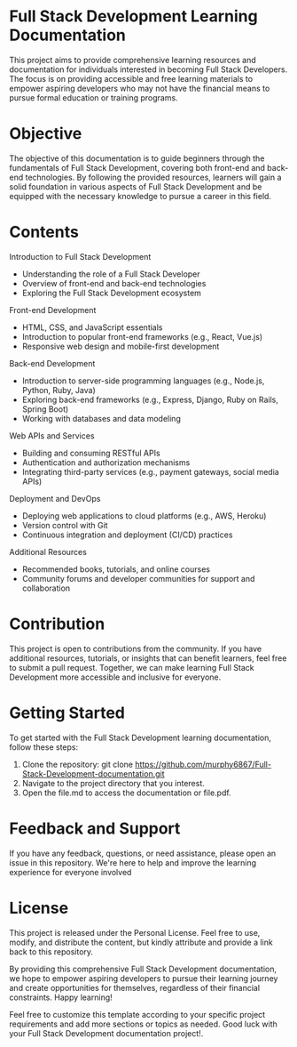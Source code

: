 # Full Stack Development Learning Documentation

This project aims to provide comprehensive learning resources and documentation for individuals interested in becoming Full Stack Developers. The focus is on providing accessible and free learning materials to empower aspiring developers who may not have the financial means to pursue formal education or training programs.

# Objective

The objective of this documentation is to guide beginners through the fundamentals of Full Stack Development, covering both front-end and back-end technologies. By following the provided resources, learners will gain a solid foundation in various aspects of Full Stack Development and be equipped with the necessary knowledge to pursue a career in this field.

# Contents

Introduction to Full Stack Development
- Understanding the role of a Full Stack Developer
- Overview of front-end and back-end technologies
- Exploring the Full Stack Development ecosystem

Front-end Development
- HTML, CSS, and JavaScript essentials
- Introduction to popular front-end frameworks (e.g., React, Vue.js)
- Responsive web design and mobile-first development

Back-end Development
- Introduction to server-side programming languages (e.g., Node.js, Python, Ruby, Java)
- Exploring back-end frameworks (e.g., Express, Django, Ruby on Rails, Spring Boot)
- Working with databases and data modeling

Web APIs and Services
- Building and consuming RESTful APIs
- Authentication and authorization mechanisms
- Integrating third-party services (e.g., payment gateways, social media APIs)

Deployment and DevOps
- Deploying web applications to cloud platforms (e.g., AWS, Heroku)
- Version control with Git
- Continuous integration and deployment (CI/CD) practices

Additional Resources
- Recommended books, tutorials, and online courses
- Community forums and developer communities for support and collaboration

# Contribution

This project is open to contributions from the community. If you have additional resources, tutorials, or insights that can benefit learners, feel free to submit a pull request. Together, we can make learning Full Stack Development more accessible and inclusive for everyone.

# Getting Started

To get started with the Full Stack Development learning documentation, follow these steps:

1. Clone the repository: git clone https://github.com/murphy6867/Full-Stack-Development-documentation.git
2. Navigate to the project directory that you interest.
3. Open the file.md to access the documentation or file.pdf.

# Feedback and Support

If you have any feedback, questions, or need assistance, please open an issue in this repository. We're here to help and improve the learning experience for everyone involved

# License

This project is released under the Personal License. Feel free to use, modify, and distribute the content, but kindly attribute and provide a link back to this repository.

By providing this comprehensive Full Stack Development documentation, we hope to empower aspiring developers to pursue their learning journey and create opportunities for themselves, regardless of their financial constraints. Happy learning!

Feel free to customize this template according to your specific project requirements and add more sections or topics as needed. Good luck with your Full Stack Development documentation project!.
